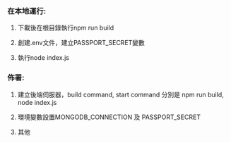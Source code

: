 ### 在本地運行:  

1. 下載後在根目錄執行npm run build

2. 創建.env文件，建立PASSPORT_SECRET變數

3. 執行node index.js

### 佈署:

1. 建立後端伺服器，build command, start command 分別是 npm run build, node index.js

2. 環境變數設置MONGODB_CONNECTION 及 PASSPORT_SECRET

3. 其他
